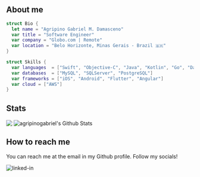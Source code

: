 ## About me
```swift
struct Bio {
  let name = "Agripino Gabriel M. Damasceno"
  var title = "Software Engineer"
  var company = "Globo.com | Remote"
  var location = "Belo Horizonte, Minas Gerais - Brazil 🇧🇷"
}

struct Skills {
  var languages  = ["Swift", "Objective-C", "Java", "Kotlin", "Go", "Dart", "Javascript"]
  var databases  = ["MySQL", "SQLServer", "PostgreSQL"]
  var frameworks = ["iOS", "Android", "Flutter", "Angular"]
  var cloud = ["AWS"]
}
```

## Stats
<img align="center" src="https://github-readme-stats.vercel.app/api/top-langs/?username=agripinogabriel&hide_langs_below=1&theme=dracula&line_height=27&layout=compact&count_private=true" />

<img align="center" src="https://github-readme-stats.vercel.app/api?username=agripinogabriel&show_icons=true&count_private=true&include_all_commits=true&line_height=21&theme=dracula" alt="agripinogabriel's Github Stats" />

## How to reach me
You can reach me at the email in my Github profile. Follow my socials!

[<img align="left" alt="linked-in" src="https://img.shields.io/badge/linkedin-%230077B5.svg?&style=for-the-badge&logo=linkedin&logoColor=white" />](https://www.linkedin.com/in/agripinogabriel/)

